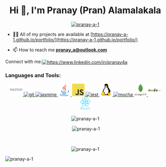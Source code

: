 <!-- [![MasterHead](/header.png)](https://github.com/Pranay-a-1)


<h3 align="left" >Connect with me:</h3>
<p align="left">
<a href="https://www.linkedin.com/in/pranay4a" target="blank"><img align="center" src="https://cdn.jsdelivr.net/npm/simple-icons@3.0.1/icons/linkedin.svg" alt="" height="30" width="40" /></a>
<a href="mailto:pranay_a@outlook.com" target="blank"><img align="center" src="https://cdn.jsdelivr.net/npm/simple-icons@3.0.1/icons/mail-dot-ru.svg" alt="" height="30" width="40" /></a>
</p>




#### :computer: Programming languages and tools: 
<p>
	<img width="50%" align="right" src="https://github-readme-stats.vercel.app/api?username=Pranay-a-1&show_icons=true&hide_border=true&hide=stars,issues" />

<code><img width="10%" src="https://www.vectorlogo.zone/logos/java/java-ar21.svg"></code>
<code><img width="10%" src="https://www.vectorlogo.zone/logos/javascript/javascript-ar21.svg"></code>
<code><img width="8%" src="https://www.vectorlogo.zone/logos/nodejs/nodejs-ar21.svg"></code>
<br />
<code><img width="10%" src="https://www.vectorlogo.zone/logos/w3_html5/w3_html5-ar21.svg"></code>
<code><img width="10%" src="https://www.vectorlogo.zone/logos/w3_css/w3_css-ar21.svg"></code>
<code><img width="10%" src="https://www.vectorlogo.zone/logos/mongodb/mongodb-ar21.svg"></code>
<br />
<code><img width="10%" src="https://www.vectorlogo.zone/logos/reactjs/reactjs-ar21.svg"></code>
<code><img width="10%" src="https://www.vectorlogo.zone/logos/expressjs/expressjs-ar21.svg"></code>
<code><img width="10%" src="https://www.vectorlogo.zone/logos/git-scm/git-scm-ar21.svg"></code>
</p>

[![GitHub Streak](https://github-readme-streak-stats.herokuapp.com/?user=Pranay-a-1)](https://git.io/streak-stats)


![](https://komarev.com/ghpvc/?username=Pranay-a-1) -->

<!--  //////////////////////////////////////////////////////////////////////////////////////////////////////////////////////////////////////////////////////////////-->

<h1 align="center">Hi 👋, I'm Pranay (Pran) Alamalakala</h1>

<p align="center"> <a href="https://github.com/ryo-ma/github-profile-trophy"><img src="https://github-profile-trophy.vercel.app/?username=pranay-a-1&rank=-C,-B,&row=1&column=1" alt="pranay-a-1" /></a></p>

- 👨‍💻 All of my projects are available at [https://pranay-a-1.github.io/portfolio/](https://pranay-a-1.github.io/portfolio/)

- 📫 How to reach me **pranay_a@outlook.com**

<!-- <div display="inline-block"><span> -->
<!-- 	<h3 align="center" display="inline-block">Connect with me:</h3></span> -->
<!--  <p align="center" display="inline-block"> -->
<!-- <span><a href="https://www.linkedin.com/in/pranay4a" target="blank"><img align="center" src="https://raw.githubusercontent.com/rahuldkjain/github-profile-readme-generator/master/src/images/icons/Social/linked-in-alt.svg" alt="https://www.linkedin.com/in/pranay4a" height="30" width="40" /></a> -->
<!-- 	</span>< /div> -->
	
<p>Connect with me:<a href="https://www.linkedin.com/in/pranay4a" target="blank"><img align="center" src="https://raw.githubusercontent.com/rahuldkjain/github-profile-readme-generator/master/src/images/icons/Social/linked-in-alt.svg" alt="https://www.linkedin.com/in/pranay4a" height="30" width="40" /></a></p>

<h3 align="left">Languages and Tools:</h3>
<p align="center"> <a href="https://expressjs.com" target="_blank" rel="noreferrer"> <img src="https://raw.githubusercontent.com/devicons/devicon/master/icons/express/express-original-wordmark.svg" alt="express" width="40" height="40"/> </a> <a href="https://git-scm.com/" target="_blank" rel="noreferrer"> <img src="https://www.vectorlogo.zone/logos/git-scm/git-scm-icon.svg" alt="git" width="40" height="40"/> </a> <a href="https://jasmine.github.io/" target="_blank" rel="noreferrer"> <img src="https://www.vectorlogo.zone/logos/jasmine/jasmine-icon.svg" alt="jasmine" width="40" height="40"/> </a> <a href="https://www.java.com" target="_blank" rel="noreferrer"> <img src="https://raw.githubusercontent.com/devicons/devicon/master/icons/java/java-original.svg" alt="java" width="40" height="40"/> </a> <a href="https://developer.mozilla.org/en-US/docs/Web/JavaScript" target="_blank" rel="noreferrer"> <img src="https://raw.githubusercontent.com/devicons/devicon/master/icons/javascript/javascript-original.svg" alt="javascript" width="40" height="40"/> </a> <a href="https://jestjs.io" target="_blank" rel="noreferrer"> <img src="https://www.vectorlogo.zone/logos/jestjsio/jestjsio-icon.svg" alt="jest" width="40" height="40"/> </a> <a href="https://www.linux.org/" target="_blank" rel="noreferrer"> <img src="https://raw.githubusercontent.com/devicons/devicon/master/icons/linux/linux-original.svg" alt="linux" width="40" height="40"/> </a> <a href="https://mochajs.org" target="_blank" rel="noreferrer"> <img src="https://www.vectorlogo.zone/logos/mochajs/mochajs-icon.svg" alt="mocha" width="40" height="40"/> </a> <a href="https://www.mongodb.com/" target="_blank" rel="noreferrer"> <img src="https://raw.githubusercontent.com/devicons/devicon/master/icons/mongodb/mongodb-original-wordmark.svg" alt="mongodb" width="40" height="40"/> </a> <a href="https://nodejs.org" target="_blank" rel="noreferrer"> <img src="https://raw.githubusercontent.com/devicons/devicon/master/icons/nodejs/nodejs-original-wordmark.svg" alt="nodejs" width="40" height="40"/> </a> <a href="https://reactjs.org/" target="_blank" rel="noreferrer"> <img src="https://raw.githubusercontent.com/devicons/devicon/master/icons/react/react-original-wordmark.svg" alt="react" width="40" height="40"/> </a> </p>

<p align="center"><img align="center" src="https://github-readme-stats.vercel.app/api/top-langs?username=pranay-a-1&show_icons=true&locale=en&layout=compact" alt="pranay-a-1" /></p>

<p align="center">&nbsp;<img align="center" src="https://github-readme-stats.vercel.app/api?username=pranay-a-1&show_icons=true&locale=en&hide=stars,issues" alt="pranay-a-1" /></p>
</br>
<p align="center"><img align="center" src="https://github-readme-streak-stats.herokuapp.com/?user=pranay-a-1&" alt="pranay-a-1" /></p>

<p align="left"> <img src="https://komarev.com/ghpvc/?username=pranay-a-1&label=Profile%20views&color=0e75b6&style=flat" alt="pranay-a-1" /> </p>

<!--  ////////////////////////////////////////////////////////////////////////////////////////////////////////////////////////////////////////////////////////////////////////////-->

<!--
### Hi there 👋
**Pranay-a-1/Pranay-a-1** is a ✨ _special_ ✨ repository because its `README.md` (this file) appears on your GitHub profile.

Here are some ideas to get you started:

- 🔭 I’m currently working on ...
- 🌱 I’m currently learning ...
- 👯 I’m looking to collaborate on ...
- 🤔 I’m looking for help with ...
- 💬 Ask me about ...
- 📫 How to reach me: ...
- 😄 Pronouns: ...
- ⚡ Fun fact: ...
-->
